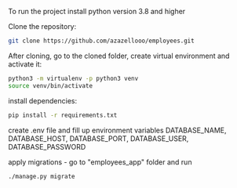 

To run the project install python version 3.8 and higher

Clone the repository:
```bash
git clone https://github.com/azazellooo/employees.git
```

After cloning, go to the cloned folder, create virtual environment and activate it:
```bash
python3 -m virtualenv -p python3 venv
source venv/bin/activate
```
install dependencies:
```bash
pip install -r requirements.txt
```

create .env file and fill up environment variables DATABASE_NAME, DATABASE_HOST, DATABASE_PORT, DATABASE_USER, DATABASE_PASSWORD

apply migrations - go to "employees_app" folder and run
```bash
./manage.py migrate
```
